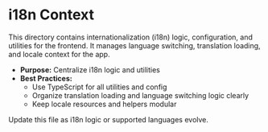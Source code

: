 # i18n Context

This directory contains internationalization (i18n) logic, configuration, and utilities for the frontend. It manages language switching, translation loading, and locale context for the app.

- **Purpose:** Centralize i18n logic and utilities
- **Best Practices:**
  - Use TypeScript for all utilities and config
  - Organize translation loading and language switching logic clearly
  - Keep locale resources and helpers modular

Update this file as i18n logic or supported languages evolve.
